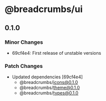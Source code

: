 # @breadcrumbs/ui

## 0.1.0

### Minor Changes

- 69cf4e4: First release of unstable versions

### Patch Changes

- Updated dependencies [69cf4e4]
  - @breadcrumbs/icons@0.1.0
  - @breadcrumbs/theme@0.1.0
  - @breadcrumbs/types@0.1.0
